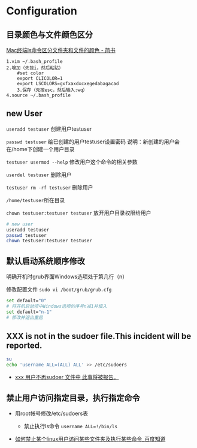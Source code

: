 # Configuration

## 目录颜色与文件颜色区分

[Mac终端ls命令区分文件夹和文件的颜色 - 简书](https://www.jianshu.com/p/488869d76447)
```
1.vim ~/.bash_profile
2.增加（先按i，然后粘贴）
    #set color
    export CLICOLOR=1
    export LSCOLORS=gxfxaxdxcxegedabagacad
    3.保存（先按esc，然后输入:wq）
4.source ~/.bash_profile
```

## new User

`useradd testuser`  创建用户testuser

`passwd testuser`  给已创建的用户testuser设置密码
说明：新创建的用户会在/home下创建一个用户目录

`testuser
usermod --help`  修改用户这个命令的相关参数

`userdel testuser`  删除用户

`testuser
rm -rf testuser`  删除用户

`/home/testuser`所在目录

`chown testuser:testuser testuser` 放开用户目录权限给用户

```bash
# new user
useradd testuser
passwd testuser
chown testuser:testuser testuser
```

## 默认启动系统顺序修改  

明确开机时grub界面Windows选项处于第几行（n）

修改配置文件 `sudo vi /boot/grub/grub.cfg`

```bash
set default="0"
# 将开机启动项中Windows选项的序号n减1并填入
set default="n-1"
# 修改并退出重启
```

## XXX is not in the sudoer file.This incident will be reported.

```bash
su
echo 'username ALL=(ALL) ALL' >> /etc/sudoers
```

- [xxx 用户不再sudoer 文件中 此事将被报告。](https://blog.csdn.net/u010278862/article/details/73240551?locationNum=8&fps=1)

## 禁止用户访问指定目录，执行指定命令

- 用root帐号修改/etc/sudoers表
    - 禁止执行ls命令
    `username ALL=!/bin/ls`

- [如何禁止某个linux用户访问某些文件夹及执行某些命令_百度知道](https://zhidao.baidu.com/question/176813836593321564.html)